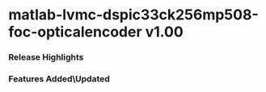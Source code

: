 # matlab-lvmc-dspic33ck256mp508-foc-opticalencoder v1.00
### Release Highlights



### Features Added\Updated



